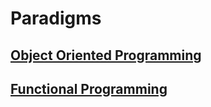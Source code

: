 # Paradigms

## [Object Oriented Programming](paradigm/OOP.md)
## [Functional Programming](paradigm/FP.md)
